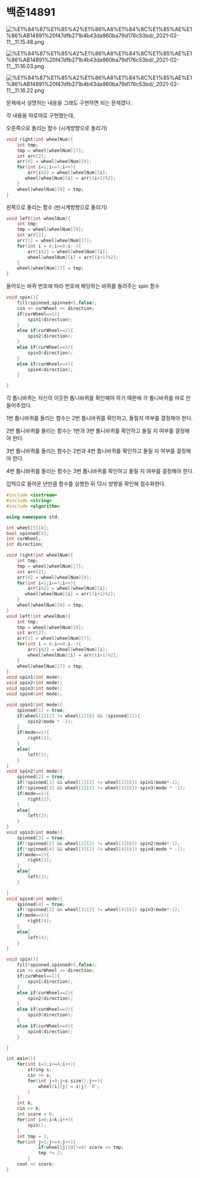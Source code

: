 # 백준14891

![%E1%84%87%E1%85%A2%E1%86%A8%E1%84%8C%E1%85%AE%E1%86%AB14891%20f47dfb271b4b43da960ba79d176c53bd/_2021-02-11__11.15.48.png](%E1%84%87%E1%85%A2%E1%86%A8%E1%84%8C%E1%85%AE%E1%86%AB14891%20f47dfb271b4b43da960ba79d176c53bd/_2021-02-11__11.15.48.png)

![%E1%84%87%E1%85%A2%E1%86%A8%E1%84%8C%E1%85%AE%E1%86%AB14891%20f47dfb271b4b43da960ba79d176c53bd/_2021-02-11__11.16.03.png](%E1%84%87%E1%85%A2%E1%86%A8%E1%84%8C%E1%85%AE%E1%86%AB14891%20f47dfb271b4b43da960ba79d176c53bd/_2021-02-11__11.16.03.png)

![%E1%84%87%E1%85%A2%E1%86%A8%E1%84%8C%E1%85%AE%E1%86%AB14891%20f47dfb271b4b43da960ba79d176c53bd/_2021-02-11__11.16.22.png](%E1%84%87%E1%85%A2%E1%86%A8%E1%84%8C%E1%85%AE%E1%86%AB14891%20f47dfb271b4b43da960ba79d176c53bd/_2021-02-11__11.16.22.png)

문제에서 설명하는 내용을 그래도 구현하면 되는 문제였다. 

각 내용을 따로따로 구현했는데, 

오른쪽으로 돌리는 함수 (시계방향으로 돌리기)

```cpp
void right(int wheelNum){
    int tmp;
    tmp = wheel[wheelNum][7];
    int arr[2];
    arr[0] = wheel[wheelNum][0];
    for(int i=1;i<=7;i++){
        arr[i%2] = wheel[wheelNum][i];
       wheel[wheelNum][i] = arr[(i+1)%2]; 
    }
    wheel[wheelNum][0] = tmp;
}
```

왼쪽으로 돌리는 함수 (반시계방향으로 돌리기)

```cpp
void left(int wheelNum){
    int tmp;
    tmp = wheel[wheelNum][0];
    int arr[2];
    arr[1] = wheel[wheelNum][7];
    for(int i = 6;i>=0;i--){
        arr[i%2] = wheel[wheelNum][i];
        wheel[wheelNum][i] = arr[(i+1)%2];
    }
    wheel[wheelNum][7] = tmp;
}
```

들어오는 바퀴 번호에 따라 번호에 해당하는 바퀴를 돌려주는 spin 함수

```cpp
void spin(){
    fill(spinned,spinned+5,false);
    cin >> curWheel >> direction;
    if(curWheel==1){
        spin1(direction);
    }
    else if(curWheel==2){
        spin2(direction);
    }
    else if(curWheel==3){
        spin3(direction);
    }
    else if(curWheel==4){
        spin4(direction);
    }

}
```

각 톱니바퀴는 자신의 이웃한 톱니바퀴를 확인해야 하기 때문에 각 톱니바퀴를 따로 만들어주었다. 

1번 톱니바퀴를 돌리는 함수는 2번 톱니바퀴를 확인하고, 돌릴지 여부를 결정해야 한다. 

2번 톱니바퀴를 돌리는 함수는 1번과 3번 톱니바퀴를 확인하고 돌릴 지 여부를 결정해야 한다. 

3번 톱니바퀴를 돌리는 함수는 2번과 4번 톱니바퀴를 확인하고 돌릴 지 여부를 결정해야 한다.

4번 톱니바퀴를 돌리는 함수는 3번 톱니바퀴를 확인하고 돌릴 지 여부를 결정해야 한다. 

입력으로 들어온 년만큼 함수를 실행한 뒤 12시 방향을 확인해 점수화한다. 

```cpp
#include <iostream>
#include <string>
#include <algorithm>

using namespace std;

int wheel[5][8];
bool spinned[5];
int curWheel;
int direction;

void right(int wheelNum){
    int tmp;
    tmp = wheel[wheelNum][7];
    int arr[2];
    arr[0] = wheel[wheelNum][0];
    for(int i=1;i<=7;i++){
        arr[i%2] = wheel[wheelNum][i];
       wheel[wheelNum][i] = arr[(i+1)%2]; 
    }
    wheel[wheelNum][0] = tmp;
}
void left(int wheelNum){
    int tmp;
    tmp = wheel[wheelNum][0];
    int arr[2];
    arr[1] = wheel[wheelNum][7];
    for(int i = 6;i>=0;i--){
        arr[i%2] = wheel[wheelNum][i];
        wheel[wheelNum][i] = arr[(i+1)%2];
    }
    wheel[wheelNum][7] = tmp;
}
void spin1(int mode);
void spin2(int mode);
void spin3(int mode);
void spin4(int mode);

void spin1(int mode){
    spinned[1] = true;
    if(wheel[1][2] != wheel[2][6] && !spinned[2]){
        spin2(mode * -1);
    }
    if(mode==1){
        right(1);
    }
    else{
        left(1);
    }
}
void spin2(int mode){
    spinned[2] = true;
    if(!spinned[1] && wheel[1][2] != wheel[2][6]) spin1(mode*-1);
    if(!spinned[3] && wheel[2][2] != wheel[3][6]) spin3(mode * -1);
    if(mode==1){
        right(2);
    }
    else{
        left(2);
    }
}
void spin3(int mode){
    spinned[3] = true;
    if(!spinned[2] && wheel[2][2] != wheel[3][6]) spin2(mode*-1);
    if(!spinned[4] && wheel[3][2] != wheel[4][6]) spin4(mode * -1);
    if(mode==1){
        right(3);
    }
    else{
        left(3);
    }

}
void spin4(int mode){
    spinned[4] = true;
    if(!spinned[3] && wheel[3][2] != wheel[4][6]) spin3(mode*-1);
    if(mode==1){
        right(4);
    }
    else{
        left(4);
    }
}

void spin(){
    fill(spinned,spinned+5,false);
    cin >> curWheel >> direction;
    if(curWheel==1){
        spin1(direction);
    }
    else if(curWheel==2){
        spin2(direction);
    }
    else if(curWheel==3){
        spin3(direction);
    }
    else if(curWheel==4){
        spin4(direction);
    }

}

int main(){
    for(int i=1;i<=4;i++){
        string s;
        cin >> s;
        for(int j=0;j<s.size();j++){
            wheel[i][j] = s[j]-'0';
        }            
    }
    int k;
    cin >> k;
    int score = 0;
    for(int i=0;i<k;i++){
        spin();
    }
    int tmp = 1;
    for(int j=1;j<=4;j++){
            if(wheel[j][0]!=0) score += tmp;
            tmp *= 2;
        }
    cout << score;
}
```